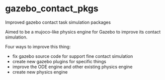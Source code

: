 # gazebo_contact_pkgs

Improved gazebo contact task simulation packages

Aimed to be a mujoco-like physics engine for Gazebo to improve its contact simulation.

Four ways to improve this thing:
- fix gazebo source code for support fine contact simulation
- create new gazebo plugins for specific things
- improve the ODE engine and other existing physics engine
- create new physics engine
